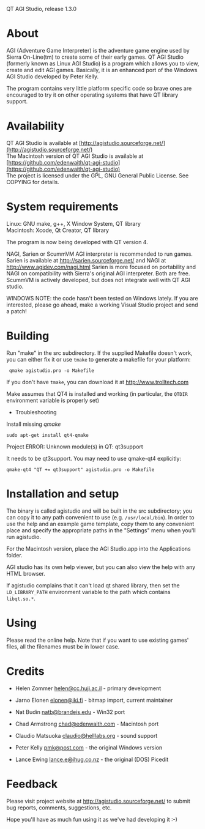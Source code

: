 QT AGI Studio, release 1.3.0

About
=====

AGI (Adventure Game Interpreter) is the adventure game engine used by
Sierra On-Line(tm) to create some of their early games. QT AGI Studio
(formerly known as Linux AGI Studio) is a program which allows you to
view, create and edit AGI games. Basically, it is an enhanced port of
the Windows AGI Studio developed by Peter Kelly.

The program contains very little platform specific code so brave ones
are encouraged to try it on other operating systems that have QT
library support.


Availability
============

QT AGI Studio is available at [http://agistudio.sourceforge.net/](http://agistudio.sourceforge.net/)   
The Macintosh version of QT AGI Studio is available at [https://github.com/edenwaith/qt-agi-studio](https://github.com/edenwaith/qt-agi-studio)  
The project is licensed under the GPL, GNU General Public License.
See COPYING for details.


System requirements
===================

Linux:  GNU make, g++, X Window System, QT library  
Macintosh: Xcode, Qt Creator, QT library  

The program is now being developed with QT version 4.

NAGI, Sarien or ScummVM AGI interpreter is recommended to run games.
Sarien is available at http://sarien.sourceforge.net/
and NAGI at http://www.agidev.com/nagi.html
Sarien is more focused on portability and NAGI on compatibility
with Sierra's original AGI interpreter. Both are free.
ScummVM is actively developed, but does not integrate well
with QT AGI studio.

WINDOWS NOTE: the code hasn't been tested on Windows lately.
If you are interested, please go ahead, make a working
Visual Studio project and send a patch!


Building
========
Run "make" in the src subdirectory. If the supplied Makefile doesn't work,
you can either fix it or use `tmake` to generate a makefile for your platform:

` qmake agistudio.pro -o Makefile`

If you don't have `tmake`, you can download it at http://www.trolltech.com

Make assumes that QT4 is installed and working (in particular, the `QTDIR`
environment variable is properly set)

* Troubleshooting

Install missing *qmake*

`sudo apt-get install qt4-qmake`

Project ERROR: Unknown module(s) in QT: qt3support

 It needs to be qt3support. You may need to use qmake-qt4 explicitly:

`qmake-qt4 "QT += qt3support" agistudio.pro -o Makefile`

Installation and setup
======================

The binary is called agistudio and will be built in the src subdirectory; you
can copy it to any path convenient to use (e.g. `/usr/local/bin`). In order to
use the help and an example game template, copy them to any convenient place
and specify the appropriate paths in the "Settings" menu when you'll run
agistudio.

For the Macintosh version, place the AGI Studio.app into the Applications folder.

AGI studio has its own help viewer, but you can also view the help with
any HTML browser.

If agistudio complains that it can't load qt shared library, then set the
`LD_LIBRARY_PATH` environment variable to the path which contains `libqt.so.*`.

Using
=====

Please read the online help. Note that if you want to use existing games'
files, all the filenames must be in lower case.


Credits
=======

 * Helen Zommer <helen@cc.huji.ac.il> - primary development
 * Jarno Elonen <elonen@iki.fi> - bitmap import, current maintainer

 * Nat Budin <natb@brandeis.edu> - Win32 port
 * Chad Armstrong <chad@edenwaith.com> - Macintosh port
 * Claudio Matsuoka <claudio@helllabs.org> - sound support
 * Peter Kelly <pmk@post.com> - the original Windows version
 * Lance Ewing <lance.e@ihug.co.nz> - the original (DOS) Picedit


Feedback
========

Please visit project website at http://agistudio.sourceforge.net/ to
submit bug reports, comments, suggestions, etc.

Hope you'll have as much fun using it as we've had developing it :-)
